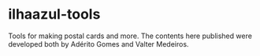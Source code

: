 # ilhaazul-tools
Tools for making postal cards and more. The contents here published were developed both by Adérito Gomes and Valter Medeiros.
